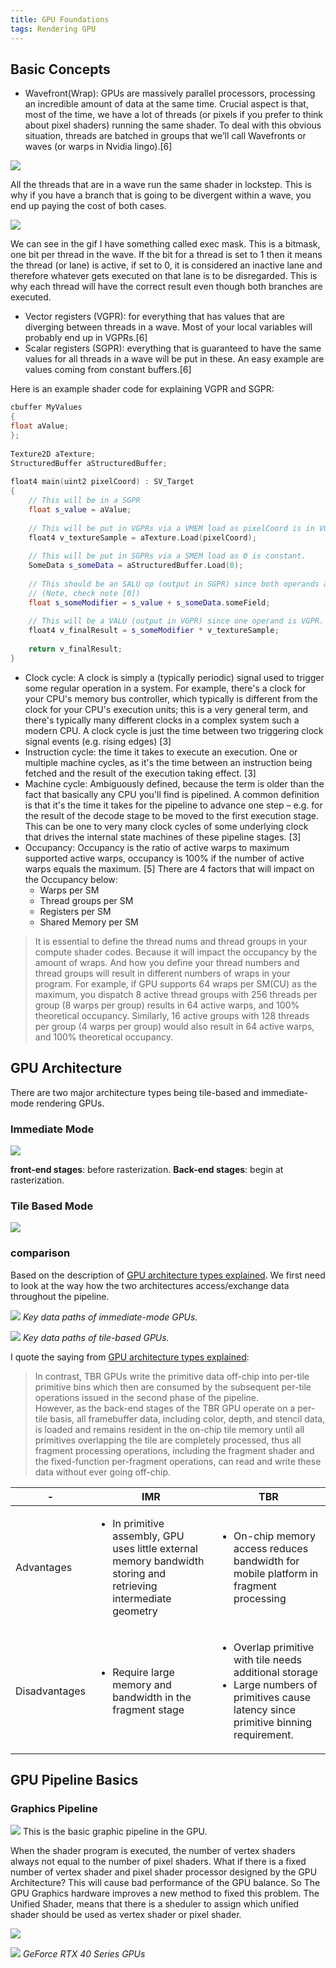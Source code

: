 ```yaml
---
title: GPU Foundations
tags: Rendering GPU
---
```


## Basic Concepts
- Wavefront(Wrap): GPUs are massively parallel processors, processing an incredible amount of data at the same time. Crucial aspect is that, most of the time, we have a lot of threads (or pixels if you prefer to think about pixel shaders) running the same shader. To deal with this obvious situation, threads are batched in groups that we’ll call Wavefronts or waves (or warps in Nvidia lingo).[6]

![](post_img/gpu_foundations/wavefront.png)

All the threads that are in a wave run the same shader in lockstep. This is why if you have a branch that is going to be divergent within a wave, you end up paying the cost of both cases.

![](post_img/gpu_foundations/thread_execute.gif)

We can see in the gif I have something called exec mask. This is a bitmask, one bit per thread in the wave. If the bit for a thread is set to 1 then it means the thread (or lane) is active, if set to 0, it is considered an inactive lane and therefore whatever gets executed on that lane is to be disregarded. This is why each thread will have the correct result even though both branches are executed.
- Vector registers (VGPR): for everything that has values that are diverging between threads in a wave. Most of your local variables will probably end up in VGPRs.[6]
- Scalar registers (SGPR): everything that is guaranteed to have the same values for all threads in a wave will be put in these. An easy example are values coming from constant buffers.[6]

Here is an example shader code for explaining  VGPR and SGPR:
```c++
cbuffer MyValues
{
float aValue;
};
 
Texture2D aTexture;
StructuredBuffer aStructuredBuffer;
 
float4 main(uint2 pixelCoord) : SV_Target
{
    // This will be in a SGPR
    float s_value = aValue;
 
    // This will be put in VGPRs via a VMEM load as pixelCoord is in VGPRs
    float4 v_textureSample = aTexture.Load(pixelCoord);
 
    // This will be put in SGPRs via a SMEM load as 0 is constant.
    SomeData s_someData = aStructuredBuffer.Load(0);
 
    // This should be an SALU op (output in SGPR) since both operands are in SGPRs
    // (Note, check note [0])
    float s_someModifier = s_value + s_someData.someField;
 
    // This will be a VALU (output in VGPR) since one operand is VGPR.
    float4 v_finalResult = s_someModifier * v_textureSample;
 
    return v_finalResult;
}
```

- Clock cycle: A clock is simply a (typically periodic) signal used to trigger some regular operation in a system. For example, there's a clock for your CPU's memory bus controller, which typically is different from the clock for your CPU's execution units; this is a very general term, and there's typically many different clocks in a complex system such a modern CPU. A clock cycle is just the time between two triggering clock signal events (e.g. rising edges) [3]
- Instruction cycle: the time it takes to execute an execution. One or multiple machine cycles, as it's the time between an instruction being fetched and the result of the execution taking effect. [3]
- Machine cycle: Ambiguously defined, because the term is older than the fact that basically any CPU you'll find is pipelined. A common definition is that it's the time it takes for the pipeline to advance one step – e.g. for the result of the decode stage to be moved to the first execution stage. This can be one to very many clock cycles of some underlying clock that drives the internal state machines of these pipeline stages. [3]
- Occupancy: Occupancy is the ratio of active warps to maximum supported active warps, occupancy is 100% if the number of active warps equals the maximum. [5] There are 4 factors that will impact on the Occupancy below:
  - Warps per SM
  - Thread groups per SM
  - Registers per SM
  - Shared Memory per SM

>It is essential to define the thread nums and thread groups in your compute shader codes. Because it will impact the occupancy by the amount of wraps. And how you define your thread numbers and thread groups will result in different numbers of wraps in your program. For example, if GPU supports 64 wraps per SM(CU) as the maximum, you dispatch 8 active thread groups with 256 threads per group (8 warps per group) results in 64 active warps, and 100% theoretical occupancy. Similarly, 16 active groups with 128 threads per group (4 warps per group) would also result in 64 active warps, and 100% theoretical occupancy.

## GPU Architecture
There are two major architecture types being tile-based and immediate-mode rendering GPUs. 
### Immediate Mode
![](post_img/gpu_foundations/immediate_mode.png)

__front-end stages__: before rasterization.
__Back-end stages__: begin at rasterization.

### Tile Based Mode
![](post_img/gpu_foundations/immediate_mode.png)

### comparison
Based on the description of [GPU architecture types explained](https://www.rastergrid.com/blog/gpu-tech/2021/07/gpu-architecture-types-explained/). We first need to look at the way how the two architectures access/exchange data throughout the pipeline.

![](post_img/gpu_foundations/imr_data_path.png)
*Key data paths of immediate-mode GPUs.*

![](post_img/gpu_foundations/tbr_data_path.png)
*Key data paths of tile-based GPUs.*

I quote the saying from [GPU architecture types explained](https://www.rastergrid.com/blog/gpu-tech/2021/07/gpu-architecture-types-explained/):

>In contrast, TBR GPUs write the primitive data off-chip into per-tile primitive bins which then are consumed by the subsequent per-tile operations issued in the second phase of the pipeline.\
>However, as the back-end stages of the TBR GPU operate on a per-tile basis, all framebuffer data, including color, depth, and stencil data, is loaded and remains resident in the on-chip tile memory until all primitives overlapping the tile are completely processed, thus all fragment processing operations, including the fragment shader and the fixed-function per-fragment operations, can read and write these data without ever going off-chip.


-|IMR|TBR
---|---|--- 
Advantages|<ul><li>In primitive assembly, GPU uses little external memory bandwidth storing and retrieving intermediate geometry</li></ul>|<ul><li>On-chip memory access reduces bandwidth for mobile platform in fragment processing
Disadvantages|<ul><li>Require large memory and bandwidth in the fragment stage</li></ul>|<ul><li>Overlap primitive with tile needs additional storage</li><li>Large numbers of primitives cause latency since primitive binning requirement.</li></ul>|

## GPU Pipeline Basics
### Graphics Pipeline
![](post_img/gpu_foundations/graphics_pipeline.png)
This is the basic graphic pipeline in the GPU.

When the shader program is executed, the number of vertex shaders always not equal to the number of pixel shaders. What if there is a fixed number of vertex shader and pixel shader processor designed by the GPU Architecture? This will cause bad performance of the GPU balance. So The GPU Graphics hardware improves a new method to fixed this problem. The Unified Shader, means that there is a sheduler to assign which unified shader should be used as vertex shader or pixel shader.

![](post_img/gpu_foundations/shedule_shader.png)

![](post_img/gpu_foundations/rtx_gpu_architechure.png)
*GeForce RTX 40 Series GPUs*


